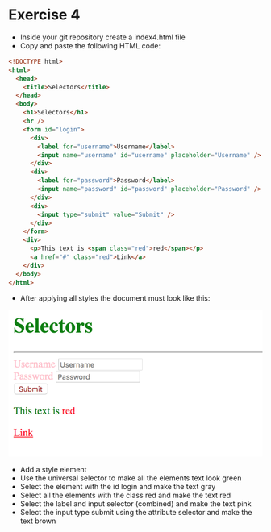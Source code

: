 # Exercise 4

- Inside your git repository create a index4.html file
- Copy and paste the following HTML code:

```html
<!DOCTYPE html>
<html>
  <head>
    <title>Selectors</title>
  </head>
  <body>
    <h1>Selectors</h1>
    <hr />
    <form id="login">
      <div>
        <label for="username">Username</label>
        <input name="username" id="username" placeholder="Username" />
      </div>
      <div>
        <label for="password">Password</label>
        <input name="password" id="password" placeholder="Password" />
      </div>
      <div>
        <input type="submit" value="Submit" />
      </div>
    </form>
    <div>
      <p>This text is <span class="red">red</span></p>
      <a href="#" class="red">Link</a>
    </div>
  </body>
</html>
```

- After applying all styles the document must look like this:

![Ex 4](./results/ex_4.png)

- Add a style element
- Use the universal selector to make all the elements text look green
- Select the element with the id login and make the text gray
- Select all the elements with the class red and make the text red
- Select the label and input selector (combined) and make the text pink
- Select the input type submit using the attribute selector and make the text brown
